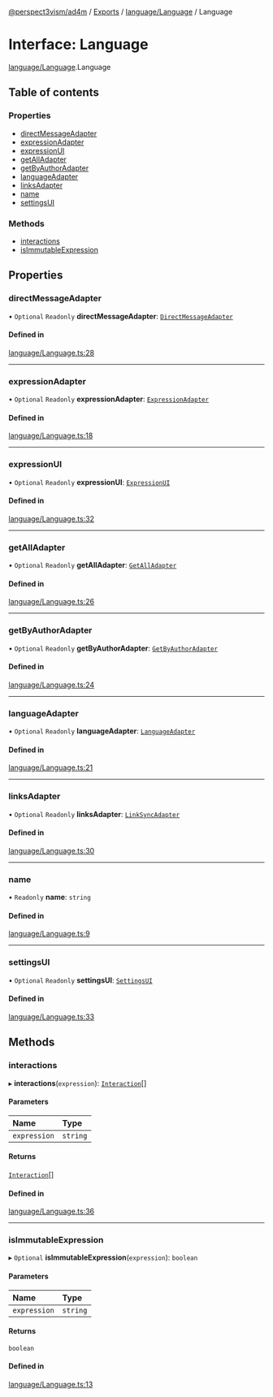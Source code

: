 [@perspect3vism/ad4m](../README.md) / [Exports](../modules.md) / [language/Language](../modules/language_Language.md) / Language

# Interface: Language

[language/Language](../modules/language_Language.md).Language

## Table of contents

### Properties

- [directMessageAdapter](language_Language.Language.md#directmessageadapter)
- [expressionAdapter](language_Language.Language.md#expressionadapter)
- [expressionUI](language_Language.Language.md#expressionui)
- [getAllAdapter](language_Language.Language.md#getalladapter)
- [getByAuthorAdapter](language_Language.Language.md#getbyauthoradapter)
- [languageAdapter](language_Language.Language.md#languageadapter)
- [linksAdapter](language_Language.Language.md#linksadapter)
- [name](language_Language.Language.md#name)
- [settingsUI](language_Language.Language.md#settingsui)

### Methods

- [interactions](language_Language.Language.md#interactions)
- [isImmutableExpression](language_Language.Language.md#isimmutableexpression)

## Properties

### directMessageAdapter

• `Optional` `Readonly` **directMessageAdapter**: [`DirectMessageAdapter`](language_Language.DirectMessageAdapter.md)

#### Defined in

[language/Language.ts:28](https://github.com/perspect3vism/ad4m/blob/b065749/src/language/Language.ts#L28)

___

### expressionAdapter

• `Optional` `Readonly` **expressionAdapter**: [`ExpressionAdapter`](language_Language.ExpressionAdapter.md)

#### Defined in

[language/Language.ts:18](https://github.com/perspect3vism/ad4m/blob/b065749/src/language/Language.ts#L18)

___

### expressionUI

• `Optional` `Readonly` **expressionUI**: [`ExpressionUI`](language_Language.ExpressionUI.md)

#### Defined in

[language/Language.ts:32](https://github.com/perspect3vism/ad4m/blob/b065749/src/language/Language.ts#L32)

___

### getAllAdapter

• `Optional` `Readonly` **getAllAdapter**: [`GetAllAdapter`](language_Language.GetAllAdapter.md)

#### Defined in

[language/Language.ts:26](https://github.com/perspect3vism/ad4m/blob/b065749/src/language/Language.ts#L26)

___

### getByAuthorAdapter

• `Optional` `Readonly` **getByAuthorAdapter**: [`GetByAuthorAdapter`](language_Language.GetByAuthorAdapter.md)

#### Defined in

[language/Language.ts:24](https://github.com/perspect3vism/ad4m/blob/b065749/src/language/Language.ts#L24)

___

### languageAdapter

• `Optional` `Readonly` **languageAdapter**: [`LanguageAdapter`](language_Language.LanguageAdapter.md)

#### Defined in

[language/Language.ts:21](https://github.com/perspect3vism/ad4m/blob/b065749/src/language/Language.ts#L21)

___

### linksAdapter

• `Optional` `Readonly` **linksAdapter**: [`LinkSyncAdapter`](language_Language.LinkSyncAdapter.md)

#### Defined in

[language/Language.ts:30](https://github.com/perspect3vism/ad4m/blob/b065749/src/language/Language.ts#L30)

___

### name

• `Readonly` **name**: `string`

#### Defined in

[language/Language.ts:9](https://github.com/perspect3vism/ad4m/blob/b065749/src/language/Language.ts#L9)

___

### settingsUI

• `Optional` `Readonly` **settingsUI**: [`SettingsUI`](language_Language.SettingsUI.md)

#### Defined in

[language/Language.ts:33](https://github.com/perspect3vism/ad4m/blob/b065749/src/language/Language.ts#L33)

## Methods

### interactions

▸ **interactions**(`expression`): [`Interaction`](language_Language.Interaction.md)[]

#### Parameters

| Name | Type |
| :------ | :------ |
| `expression` | `string` |

#### Returns

[`Interaction`](language_Language.Interaction.md)[]

#### Defined in

[language/Language.ts:36](https://github.com/perspect3vism/ad4m/blob/b065749/src/language/Language.ts#L36)

___

### isImmutableExpression

▸ `Optional` **isImmutableExpression**(`expression`): `boolean`

#### Parameters

| Name | Type |
| :------ | :------ |
| `expression` | `string` |

#### Returns

`boolean`

#### Defined in

[language/Language.ts:13](https://github.com/perspect3vism/ad4m/blob/b065749/src/language/Language.ts#L13)
